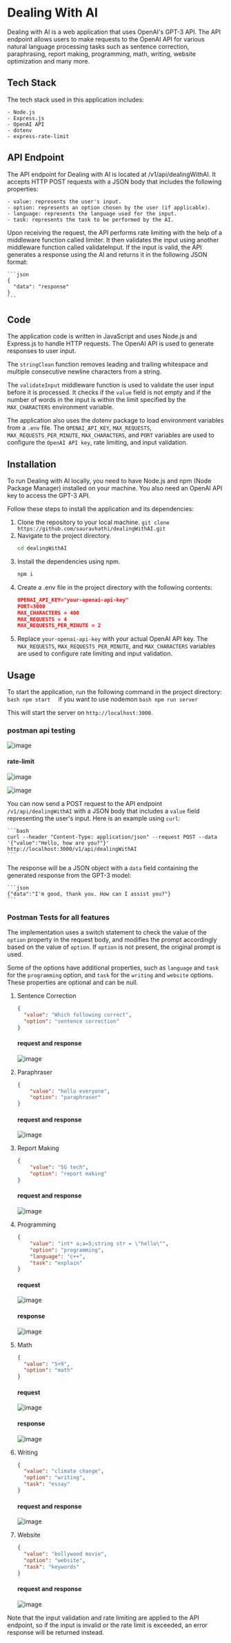 # Dealing With AI

Dealing with AI is a web application that uses OpenAI's GPT-3 API. The API endpoint allows users to make requests to the OpenAI API for various natural language processing tasks such as sentence correction, paraphrasing, report making, programming, math, writing, website optimization and many more.

## Tech Stack

The tech stack used in this application includes:

	- Node.js
	- Express.js
	- OpenAI API
	- dotenv
	- express-rate-limit
  
## API Endpoint

The API endpoint for Dealing with AI is located at /v1/api/dealingWithAI. It accepts HTTP POST requests with a JSON body that includes the following properties:

	- value: represents the user's input.
	- option: represents an option chosen by the user (if applicable).
	- language: represents the language used for the input.
	- task: represents the task to be performed by the AI.

Upon receiving the request, the API performs rate limiting with the help of a middleware function called limiter. It then validates the input using another middleware function called validateInput. If the input is valid, the API generates a response using the AI and returns it in the following JSON format:

	```json
	{
	  "data": "response"
	}
	```
## Code

The application code is written in JavaScript and uses Node.js and Express.js to handle HTTP requests. The OpenAI API is used to generate responses to user input.

The `stringClean` function removes leading and trailing whitespace and multiple consecutive newline characters from a string.

The `validateInput` middleware function is used to validate the user input before it is processed. It checks if the `value` field is not empty and if the number of words in the input is within the limit specified by the `MAX_CHARACTERS` environment variable.

The application also uses the dotenv package to load environment variables from a `.env` file. The `OPENAI_API_KEY`, `MAX_REQUESTS`, `MAX_REQUESTS_PER_MINUTE`,  `MAX_CHARACTERS`, and `PORT` variables are used to configure the `OpenAI API key`, rate limiting, and input validation.

## Installation

To run Dealing with AI locally, you need to have Node.js and npm (Node Package Manager) installed on your machine. You also need an OpenAI API key to access the GPT-3 API.

Follow these steps to install the application and its dependencies:

1. Clone the repository to your local machine.
	`git clone https://github.com/sauravhathi/dealingWithAI.git`
2. Navigate to the project directory.
	```bash
	cd dealingWithAI
	```
3. Install the dependencies using npm.
	```bash
	npm i
	```
4. Create a .env file in the project directory with the following contents:
	```json
	OPENAI_API_KEY="your-openai-api-key"
	PORT=3000
	MAX_CHARACTERS = 400
	MAX_REQUESTS = 4
	MAX_REQUESTS_PER_MINUTE = 2
	```
5. Replace `your-openai-api-key` with your actual OpenAI API key. The `MAX_REQUESTS`, `MAX_REQUESTS_PER_MINUTE`, and `MAX_CHARACTERS` variables are used to configure rate limiting and input validation.

## Usage

To start the application, run the following command in the project directory:
	```bash
	npm start 
	```
if you want to use nodemon
	```bash
	npm run server
	```

This will start the server on `http://localhost:3000`.

### postman api testing
![image](https://user-images.githubusercontent.com/61316762/222929101-372a85df-dc71-471f-bede-01a455011ec7.png)

#### rate-limit
![image](https://user-images.githubusercontent.com/61316762/222928929-9faf195e-73ad-45b5-8044-8385db037cf5.png)

![image](https://user-images.githubusercontent.com/61316762/222928932-2cb8e415-657a-4c92-b57b-cd78218b9ce5.png)

You can now send a POST request to the API endpoint `/v1/api/dealingWithAI` with a JSON body that includes a `value` field representing the user's input. Here is an example using `curl`:

	```bash
	curl --header "Content-Type: application/json" --request POST --data '{"value":"Hello, how are you?"}' http://localhost:3000/v1/api/dealingWithAI
	```

The response will be a JSON object with a `data` field containing the generated response from the GPT-3 model:

	```json
	{"data":"I'm good, thank you. How can I assist you?"}
	```

### Postman Tests for all features

The implementation uses a switch statement to check the value of the `option` property in the request body, and modifies the prompt accordingly based on the value of `option`. If `option` is not present, the original prompt is used.

Some of the options have additional properties, such as `language` and `task` for the `programming` option, and `task` for the `writing` and `website` options. These properties are optional and can be null.

1. Sentence Correction
	```json
	{
	  "value": "Which following correct",
	  "option": "sentence correction"
	}
	```
	#### request and response
	![image](https://user-images.githubusercontent.com/61316762/222971343-e1e10637-b559-4a24-acd9-a13a0c228a05.png)

2. Paraphraser
	```json
	{
	    "value": "hello everyone",
	    "option": "paraphraser"
	}
	```
	#### request and response
	![image](https://user-images.githubusercontent.com/61316762/222971292-1fc49810-121f-4f07-a9ec-cd584bca14de.png)

3. Report Making
	```json
	{
	    "value": "5G tech",
	    "option": "report making"
	}
	```
	#### request and response
	![image](https://user-images.githubusercontent.com/61316762/222971247-7795d78b-f822-4ca5-9a3b-8460fae51fac.png)
	
4. Programming
	```json
	{
	    "value": "int* a;a=5;string str = \"hello\"",
	    "option": "programming",
	    "language": "c++",
	    "task": "explain"
	}
	```
	#### request
	![image](https://user-images.githubusercontent.com/61316762/222970965-94939ece-ef66-4037-8952-193cd13a896f.png)
	#### response
	![image](https://user-images.githubusercontent.com/61316762/222970972-44085180-e830-4d93-bc0d-54d9f76d8504.png)

5. Math
	```json
	{
	  "value": "5+9",
	  "option": "math"
	}
	```
	#### request
	![image](https://user-images.githubusercontent.com/61316762/222971071-40f98145-f1aa-422d-8533-d8487cbbb7d1.png)
	#### response
	![image](https://user-images.githubusercontent.com/61316762/222971082-a96486e0-156a-4044-a05b-87a47c56196a.png)

6. Writing
	```json
	{
	  "value": "climate change",
	  "option": "writing",
	  "task": "essay"
	}
	```
	#### request and response
	![image](https://user-images.githubusercontent.com/61316762/222971147-8b2b5c07-8086-44f4-ab9e-94f82ad4c9f2.png)

7. Website
	```json
	{
	  "value": "bollywood movie",
	  "option": "website",
	  "task": "keywords"
	}
	```
	#### request and response
	![image](https://user-images.githubusercontent.com/61316762/222971182-af8f5027-bb2b-4e1a-8854-1e23cb6fb7bc.png)

Note that the input validation and rate limiting are applied to the API endpoint, so if the input is invalid or the rate limit is exceeded, an error response will be returned instead.
